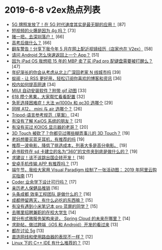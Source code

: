 # 2019-6-8 v2ex热点列表

+ [5G 牌照发放了！在 5G 时代速度其实是最无聊的应用！](https://www.v2ex.com/t/571919#reply87) [87]
+ [短视频的火爆是因为 4g 吗？](https://www.v2ex.com/t/571906#reply73) [73]
+ [赌一把，去深圳落户！](https://www.v2ex.com/t/571908#reply66) [66]
+ [高考后做什么？](https://www.v2ex.com/t/572006#reply66) [66]
+ [翻车警告！分享下我今年 5 月在网上配近视镜经历（店家也在 V2ex）](https://www.v2ex.com/t/571942#reply58) [58]
+ [请问 Android 怎么快速返回上一个 App？](https://www.v2ex.com/t/571920#reply51) [51]
+ [因为 iPad OS 我想把 15 年的 MBP 卖了买 iPad pro 配键盘需要被打醒么？](https://www.v2ex.com/t/571916#reply47) [47]
+ [年纪渐长的你会从考虑从北上广深回老家 N 线城市吗](https://www.v2ex.com/t/571956#reply39) [39]
+ [蚁阅 - 让 RSS 更好用，轻松订阅你喜欢的博客和资讯](https://www.v2ex.com/t/571986#reply36) [36]
+ [校内如何提高网速](https://www.v2ex.com/t/571915#reply34) [34]
+ [MIUI 自动安装软件？附带 gif 动图](https://www.v2ex.com/t/571973#reply33) [33]
+ [618 攒个黑果，大家帮忙看看配置](https://www.v2ex.com/t/571977#reply32) [32]
+ [急死选择困难症！大法 wi1000x 和 qc30 选哪个](https://www.v2ex.com/t/571961#reply29) [29]
+ [同样 A12， mini 与 air 选哪个？](https://www.v2ex.com/t/571921#reply26) [26]
+ [Tripod-语言参考规范（草案）](https://www.v2ex.com/t/571918#reply24) [24]
+ [有没有了解 KaiOS 系统的朋友？](https://www.v2ex.com/t/571934#reply21) [21]
+ [有没有买过 KOIOS 显示器的老哥？](https://www.v2ex.com/t/571905#reply20) [20]
+ [3D Touch 被砍了？你都见过哪些糊弄事儿的 3D Touch？](https://www.v2ex.com/t/571912#reply19) [19]
+ [老妈想要买蓝牙耳机，有推荐的吗](https://www.v2ex.com/t/571929#reply19) [19]
+ [推荐一波电影，降低了挑选成本，列表大多是高分电影。](https://www.v2ex.com/t/571901#reply19) [19]
+ [追书软件在 sd 卡建立的名为“360”的文件夹到底是做什么的？](https://www.v2ex.com/t/571903#reply19) [19]
+ [求建议！该不该跳出国企转开发！](https://www.v2ex.com/t/572021#reply18) [18]
+ [安卓手机传输 APP 有推荐吗？](https://www.v2ex.com/t/571998#reply17) [17]
+ [端午节，我给大家用 Visual Paradigm 绘制了一张活动图： 2019 年阿里云购买指南](https://www.v2ex.com/t/572022#reply17) [17]
+ [Coder 业余学下设计可行吗？](https://www.v2ex.com/t/572032#reply17) [17]
+ [亲历老人保健品推销](https://www.v2ex.com/t/571981#reply16) [16]
+ [头条成都 效率工程团队 是做什么的？](https://www.v2ex.com/t/572005#reply16) [16]
+ [成都停留两天，有什么必吃的东西嘛？](https://www.v2ex.com/t/571992#reply15) [15]
+ [有没有遇到小米笔记本 pro 蓝屏的同学？](https://www.v2ex.com/t/572014#reply15) [15]
+ [去哪里招聘兼职的在校大学生](https://www.v2ex.com/t/571951#reply14) [14]
+ [就分布式微服务架构来说， Spring Cloud 的未来在哪里？](https://www.v2ex.com/t/571982#reply14) [14]
+ [求助帖，做过跨端（iOS 和 Android）开发的看过来](https://www.v2ex.com/t/571958#reply13) [13]
+ [都在讨论 5g](https://www.v2ex.com/t/571995#reply13) [13]
+ [直连网线和使用路由器的表现不一样？](https://www.v2ex.com/t/571969#reply12) [12]
+ [Linux 下的 C++ IDE 有什么推荐的？](https://www.v2ex.com/t/571993#reply12) [12]
